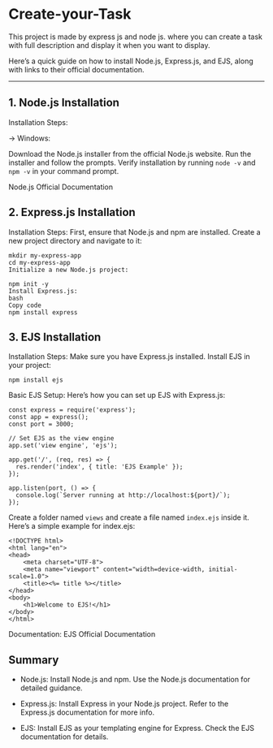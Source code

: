 # Create-your-Task

This project is made by express js  and node js. where you can create a task with full description and display it when you want to display.

Here’s a quick guide on how to install Node.js, Express.js, and EJS, along with links to their official documentation.

---

## 1. Node.js Installation
Installation Steps:

-> Windows:

Download the Node.js installer from the official Node.js website.
Run the installer and follow the prompts.
Verify installation by running ```node -v``` and ```npm -v``` in your command prompt.

Node.js Official Documentation

## 2. Express.js Installation
Installation Steps:
First, ensure that Node.js and npm are installed.
Create a new project directory and navigate to it:
```
mkdir my-express-app
cd my-express-app
Initialize a new Node.js project:

npm init -y
Install Express.js:
bash
Copy code
npm install express
```


## 3. EJS Installation
Installation Steps:
Make sure you have Express.js installed.
Install EJS in your project:
```
npm install ejs
```
Basic EJS Setup:
Here’s how you can set up EJS with Express.js:

```
const express = require('express');
const app = express();
const port = 3000;

// Set EJS as the view engine
app.set('view engine', 'ejs');

app.get('/', (req, res) => {
  res.render('index', { title: 'EJS Example' });
});

app.listen(port, () => {
  console.log(`Server running at http://localhost:${port}/`);
});
```
Create a folder named ```views``` and create a file named ```index.ejs``` inside it. Here’s a simple example for index.ejs:
```
<!DOCTYPE html>
<html lang="en">
<head>
    <meta charset="UTF-8">
    <meta name="viewport" content="width=device-width, initial-scale=1.0">
    <title><%= title %></title>
</head>
<body>
    <h1>Welcome to EJS!</h1>
</body>
</html>
```
Documentation:
EJS Official Documentation

## Summary
- Node.js: Install Node.js and npm. Use the Node.js documentation for detailed guidance.
  
- Express.js: Install Express in your Node.js project. Refer to the Express.js documentation for more info.
  
- EJS: Install EJS as your templating engine for Express. Check the EJS documentation for details.
